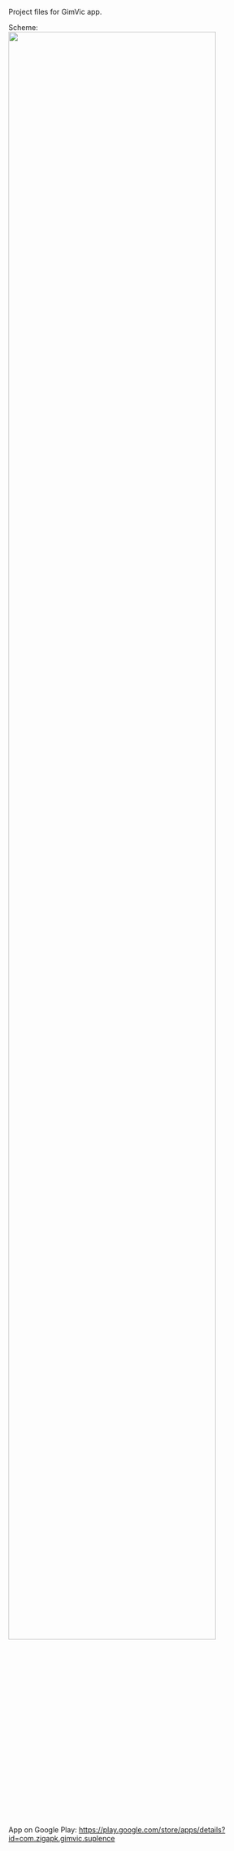 Project files for GimVic app.

Scheme:
<img width="90%" src="https://github.com/zigapk/GimVic-suplence-android/blob/master/graphics/scheme.png"/>

App on Google Play: https://play.google.com/store/apps/details?id=com.zigapk.gimvic.suplence
